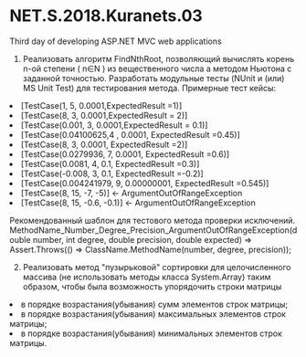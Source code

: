 # NET.S.2018.Kuranets.03
Third day of developing ASP.NET MVC web applications
1.	Реализовать алгоритм FindNthRoot, позволяющий вычислять корень n-ой степени ( n∈N ) из вещественного числа а методом Ньютона с заданной точностью. Разработать модульные тесты (NUnit и (или) MS Unit Test) для тестирования метода. Примерные тест кейсы:
<li>
[TestCase(1, 5, 0.0001,ExpectedResult =1)]
<li>
[TestCase(8, 3, 0.0001,ExpectedResult = 2)]
<li>
[TestCase(0.001, 3, 0.0001,ExpectedResult = 0.1)]
<li>
[TestCase(0.04100625,4 , 0.0001, ExpectedResult =0.45)]
<li>
[TestCase(8, 3, 0.0001, ExpectedResult =2)]
<li>
[TestCase(0.0279936, 7, 0.0001, ExpectedResult =0.6)]
<li>
[TestCase(0.0081, 4, 0.1, ExpectedResult =0.3)]
<li>
[TestCase(-0.008, 3, 0.1, ExpectedResult =-0.2)]
<li>
[TestCase(0.004241979, 9, 0.00000001, ExpectedResult =0.545)]
<li>
[TestCase(8, 15, -7, -5)] <- ArgumentOutOfRangeException
<li>
[TestCase(8, 15, -0.6, -0.1)] <- ArgumentOutOfRangeException
                                 
                                 
Рекомендованный шаблон для тестового метода проверки исключений.
MethodName_Number_Degree_Precision_ArgumentOutOfRangeException(double number, int degree, double precision, double expected) => Assert.Throws(() => ClassName.MethodName(number, degree, precision));
 
 
 
2.	Реализовать метод "пузырьковой" сортировки для целочисленного массива (не использовать методы класса System.Array) таким образом, чтобы была возможность упорядочить строки матрицы
<li>в порядке возрастания(убывания) сумм элементов строк матрицы;
<li>в порядке возрастания(убывания) максимальных элементов строк матрицы;
<li>в порядке возрастания(убывания) минимальных элементов строк матрицы.
